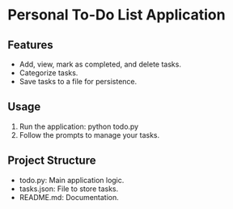 # Personal To-Do List Application

## Features
- Add, view, mark as completed, and delete tasks.
- Categorize tasks.
- Save tasks to a file for persistence.

## Usage
1. Run the application: python todo.py
2. Follow the prompts to manage your tasks.

## Project Structure
- todo.py: Main application logic.
- tasks.json: File to store tasks.
- README.md: Documentation.
 
